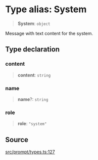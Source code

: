 # Type alias: System

> **System**: `object`

Message with text content for the system.

## Type declaration

### content

> **content**: `string`

### name

> **name**?: `string`

### role

> **role**: `"system"`

## Source

[src/prompt/types.ts:127](https://github.com/dexaai/llm-tools/blob/f300435/src/prompt/types.ts#L127)
